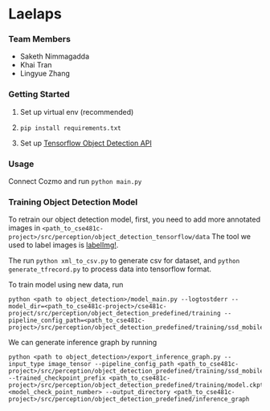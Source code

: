 # Laelaps

### Team Members
- Saketh Nimmagadda
- Khai Tran
- Lingyue Zhang

### Getting Started
1. Set up virtual env (recommended)

2. `pip install requirements.txt`

3. Set up [Tensorflow Object Detection API](https://github.com/tensorflow/models/tree/master/research/object_detection) 


### Usage
Connect Cozmo and run `python main.py`

### Training Object Detection Model
To retrain our object detection model, first, you need to add more annotated images in `<path_to_cse481c-project>/src/perception/object_detection_tensorflow/data`
The tool we used to label images is [labelImg!](https://github.com/tzutalin/labelImg).
 
The run `python xml_to_csv.py` to generate csv for dataset, and `python generate_tfrecord.py` to process data into
tensorflow format. 

To train model using new data, run
```
python <path to object_detection>/model_main.py --logtostderr --model_dir=<path_to_cse481c-project>/cse481c-project/src/perception/object_detection_predefined/training --pipeline_config_path=<path_to_cse481c-project>/src/perception/object_detection_predefined/training/ssd_mobilenet_v1_coco.config
```

We can generate inference graph by running 
```
python <path to object_detection>/export_inference_graph.py --input_type image_tensor --pipeline_config_path <path_to_cse481c-project>/src/perception/object_detection_predefined/training/ssd_mobilenet_v1_coco.config --trained_checkpoint_prefix <path_to_cse481c-project>/src/perception/object_detection_predefined/training/model.ckpt-<model_check_point_number> --output_directory <path_to_cse481c-project>/src/perception/object_detection_predefined/inference_graph
```

